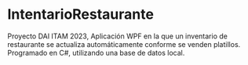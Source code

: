 # IntentarioRestaurante
Proyecto DAI ITAM 2023, Aplicación WPF en la que un inventario de restaurante se actualiza automáticamente conforme se venden platillos.
Programado en C#, utilizando una base de datos local.
